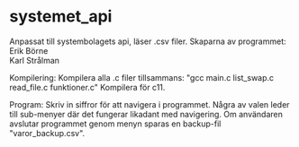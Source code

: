 # systemet_api
Anpassat till systembolagets api, läser .csv filer.
Skaparna av programmet:
Erik Börne  
Karl Strålman 

Kompilering:
Kompilera alla .c filer tillsammans: "gcc main.c list_swap.c read_file.c funktioner.c"
Kompilera för c11.

Program:
Skriv in siffror för att navigera i programmet. Några av valen leder till sub-menyer där det
fungerar likadant med navigering. Om användaren avslutar programmet genom menyn sparas
en backup-fil "varor_backup.csv".

